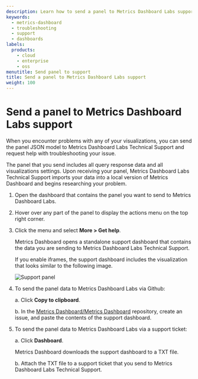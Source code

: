 ```yaml
---
description: Learn how to send a panel to Metrics Dashboard Labs support for troubleshooting
keywords:
  - metrics-dashboard
  - troubleshooting
  - support
  - dashboards
labels:
  products:
    - cloud
    - enterprise
    - oss
menutitle: Send panel to support
title: Send a panel to Metrics Dashboard Labs support
weight: 100
---
```


# Send a panel to Metrics Dashboard Labs support

When you encounter problems with any of your visualizations, you can send the panel JSON model to Metrics Dashboard Labs Technical Support and request help with troubleshooting your issue.

The panel that you send includes all query response data and all visualizations settings. Upon receiving your panel, Metrics Dashboard Labs Technical Support imports your data into a local version of Metrics Dashboard and begins researching your problem.

1. Open the dashboard that contains the panel you want to send to Metrics Dashboard Labs.

1. Hover over any part of the panel to display the actions menu on the top right corner.

1. Click the menu and select **More > Get help**.

   Metrics Dashboard opens a standalone support dashboard that contains the data you are sending to Metrics Dashboard Labs Technical Support.

   If you enable iframes, the support dashboard includes the visualization that looks similar to the following image.

   ![Support panel](/static/img/docs/troubleshooting/metrics-dashboard-support-panel.png)

1. To send the panel data to Metrics Dashboard Labs via Github:

   a. Click **Copy to clipboard**.

   b. In the [Metrics Dashboard/Metrics Dashboard](https://github.com/metrics-dashboard/metrics-dashboard) repository, create an issue, and paste the contents of the support dashboard.

1. To send the panel data to Metrics Dashboard Labs via a support ticket:

   a. Click **Dashboard**.

   Metrics Dashboard downloads the support dashboard to a TXT file.

   b. Attach the TXT file to a support ticket that you send to Metrics Dashboard Labs Technical Support.

